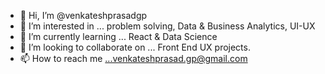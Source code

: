 - 👋 Hi, I’m @venkateshprasadgp
- 👀 I’m interested in ... problem solving, Data & Business Analytics, UI-UX 
- 🌱 I’m currently learning ... React & Data Science
- 💞️ I’m looking to collaborate on ... Front End UX projects.
- 📫 How to reach me ...venkateshprasad.gp@gmail.com

